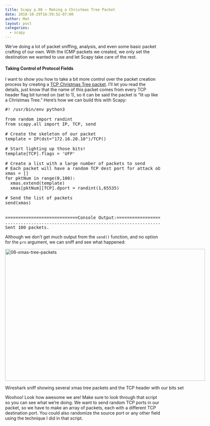 ```yaml
---
title: Scapy p.08 – Making a Christmas Tree Packet
date: 2018-10-29T16:59:52-07:00
author: Mat
layout: post
categories:
  - scapy
---
```

We&#8217;ve doing a lot of packet sniffing, analysis, and even some basic packet crafting of our own. With the ICMP packets we created, we only set the destination we wanted to use and let Scapy take care of the rest.

#### Taking Control of Protocol Fields

I want to show you how to take a bit more control over the packet creation process by creating a [TCP Christmas Tree packet](http://en.wikipedia.org/wiki/Christmas_tree_packet). I&#8217;ll let you read the details, just know that the name of this packet comes from every TCP header flag bit turned on (set to 1), so it can be said the packet is &#8220;lit up like a Christmas Tree.&#8221; <!--more-->Here&#8217;s how we can build this with Scapy:

<pre class="lang:default decode:true ">#! /usr/bin/env python3

from random import randint
from scapy.all import IP, TCP, send

# Create the skeleton of our packet
template = IP(dst="172.16.20.10")/TCP()

# Start lighting up those bits!
template[TCP].flags = 'UFP'

# Create a list with a large number of packets to send
# Each packet will have a random TCP dest port for attack obfuscation
xmas = []
for pktNum in range(0,100):
  xmas.extend(template)
  xmas[pktNum][TCP].dport = randint(1,65535)

# Send the list of packets
send(xmas)


============================Console Output:===========================
....................................................................................................
Sent 100 packets.</pre>

Although we don&#8217;t get much output from the `send()` function, and no option for the `prn` argument, we can sniff and see what happened:

<div id="attachment_113" style="width: 660px" class="aligncenter">
  <img aria-describedby="caption-attachment-113" class="size-large" src="{{ site.url }}/static/img/_posts/scapy-xmas-tree-packets.png" alt="08-xmas-tree-packets" width="650" height="429" sizes="(max-width: 650px) 100vw, 650px" />
  <p id="caption-attachment-113" class="blockquote">
    Wireshark sniff showing several xmas tree packets and the TCP header with our bits set
  </p>
</div>

Woohoo! Look how awesome we are! Make sure to look through that script so you can see what we&#8217;re doing. We want to send random TCP ports in our packet, so we have to make an array of packets, each with a different TCP destination port. You could also randomize the source port or any other field using the technique I did in that script.